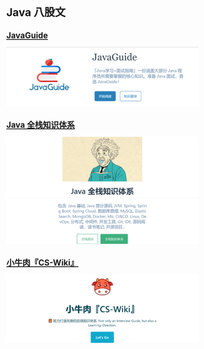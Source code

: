 # Java 八股文

## [JavaGuide](https://javaguide.cn/)
![JavaGuide](./imgs/JavaGuide.png "JavaGuide")

## [Java 全栈知识体系](https://www.pdai.tech/)
![Java 全栈知识体系](./imgs/JavaFullStack.png "Java 全栈知识体系")

## [小牛肉『CS-Wiki』](https://cswiki.top/)
![小牛肉『CS-Wiki』](./imgs/CS-Wiki.png "小牛肉『CS-Wiki』")